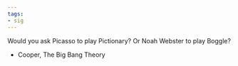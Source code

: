 ```yaml
---
tags:
- sig
---
```




Would you ask Picasso to play Pictionary? Or Noah Webster to play Boggle?

- Cooper, The Big Bang Theory
